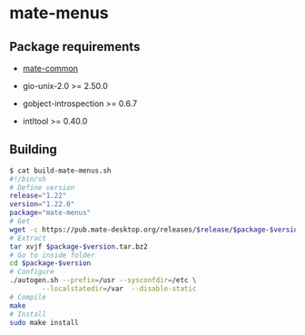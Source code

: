 # mate-menus

## Package requirements

  * [mate-common](./mate-common)

  * gio-unix-2.0 >= 2.50.0

  * gobject-introspection >= 0.6.7

  * intltool >= 0.40.0

## Building


```bash
$ cat build-mate-menus.sh
#!/bin/sh
# Define version
release="1.22"
version="1.22.0"
package="mate-menus"
# Get
wget -c https://pub.mate-desktop.org/releases/$release/$package-$version.tar.bz2
# Extract
tar xvjf $package-$version.tar.bz2
# Go to inside folder
cd $package-$version
# Configure
./autogen.sh --prefix=/usr --sysconfdir=/etc \
        --localstatedir=/var  --disable-static
# Compile
make
# Install
sudo make install
```
